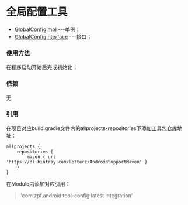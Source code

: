 全局配置工具
=========
* [GlobalConfigImpl](src/main/java/com/zpf/tool/global/GlobalConfigImpl.java)
---单例；
* [GlobalConfigInterface](src/main/java/com/zpf/tool/global/GlobalConfigInterface.java)
---接口；

### 使用方法
在程序启动开始后完成初始化；
### 依赖
无
### 引用
在项目对应build.gradle文件内的allprojects-repositories下添加工具包仓库地址：
````
allprojects {
    repositories {
        maven { url 'https://dl.bintray.com/letterz/AndroidSupportMaven' }
    }
}
````
在Module内添加对应引用：
>'com.zpf.android:tool-config:latest.integration'